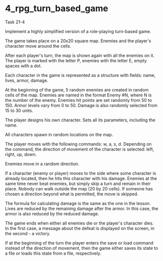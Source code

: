 # 4_rpg_turn_based_game
Task 21-4

Implement a highly simplified version of a role-playing turn-based game.

The game takes place on a 20x20 square map. Enemies and the player's character move around the cells.

After each player's turn, the map is shown again with all the enemies on it. The player is marked with the letter P, enemies with the letter E, empty spaces with a dot.

Each character in the game is represented as a structure with fields: name, lives, armor, damage.

At the beginning of the game, 5 random enemies are created in random cells of the map. Enemies are named in the format Enemy #N, where N is the number of the enemy. Enemies hit points are set randomly from 50 to 150. Armor levels vary from 0 to 50. Damage is also randomly selected from 15 to 30 units.

The player designs his own character. Sets all its parameters, including the name.

All characters spawn in random locations on the map.

The player moves with the following commands: w, a, s, d. Depending on the command, the direction of movement of the character is selected: left, right, up, down.

Enemies move in a random direction.

If a character (enemy or player) moves to the side where some character is already located, then he hits this character with his damage. Enemies at the same time never beat enemies, but simply skip a turn and remain in their place. Nobody can walk outside the map (20 by 20 cells). If someone has chosen a direction beyond what is permitted, the move is skipped.

The formula for calculating damage is the same as the one in the lesson. Lives are reduced by the remaining damage after the armor. In this case, the armor is also reduced by the reduced damage.

The game ends when either all enemies die or the player's character dies. In the first case, a message about the defeat is displayed on the screen, in the second - a victory.

If at the beginning of the turn the player enters the save or load command instead of the direction of movement, then the game either saves its state to a file or loads this state from a file, respectively.
